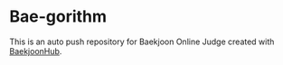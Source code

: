 # Bae-gorithm
This is an auto push repository for Baekjoon Online Judge created with [BaekjoonHub](https://github.com/BaekjoonHub/BaekjoonHub).
